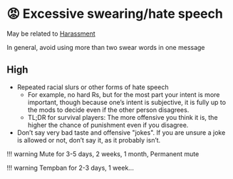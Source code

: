 # 😡 Excessive swearing/hate speech

May be related to [Harassment](excessivepvp.md)

In general, avoid using more than two swear words in one message

## **High**

- Repeated racial slurs or other forms of hate speech
  - For example, no hard Rs, but for the most part your intent is more
    important, though because one’s intent is subjective, it is fully up to the
    mods to decide even if the other person disagrees.
  - TL;DR for survival players: The more offensive you think it is, the higher
    the chance of punishment even if you disagree.
- Don’t say very bad taste and offensive "jokes". If you are unsure a joke is
  allowed or not, don’t say it, as it probably isn’t.

!!! warning Mute for 3-5 days, 2 weeks, 1 month, Permanent mute

!!! warning Tempban for 2-3 days, 1 week...
